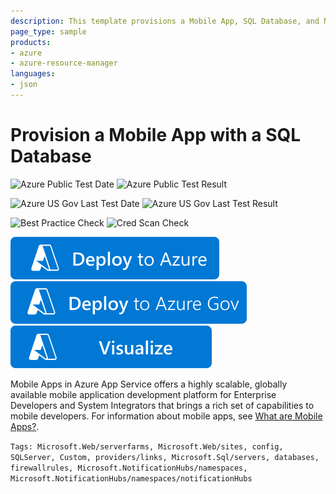 ```yaml
---
description: This template provisions a Mobile App, SQL Database, and Notification Hub. It configures a connection string in the mobile app for the database and notification hub.
page_type: sample
products:
- azure
- azure-resource-manager
languages:
- json
---
```

# Provision a Mobile App with a SQL Database

![Azure Public Test Date](https://azurequickstartsservice.blob.core.windows.net/badges/quickstarts/microsoft.web/mobile-app-create/PublicLastTestDate.svg)
![Azure Public Test Result](https://azurequickstartsservice.blob.core.windows.net/badges/quickstarts/microsoft.web/mobile-app-create/PublicDeployment.svg)

![Azure US Gov Last Test Date](https://azurequickstartsservice.blob.core.windows.net/badges/quickstarts/microsoft.web/mobile-app-create/FairfaxLastTestDate.svg)
![Azure US Gov Last Test Result](https://azurequickstartsservice.blob.core.windows.net/badges/quickstarts/microsoft.web/mobile-app-create/FairfaxDeployment.svg)

![Best Practice Check](https://azurequickstartsservice.blob.core.windows.net/badges/quickstarts/microsoft.web/mobile-app-create/BestPracticeResult.svg)
![Cred Scan Check](https://azurequickstartsservice.blob.core.windows.net/badges/quickstarts/microsoft.web/mobile-app-create/CredScanResult.svg)

[![Deploy To Azure](https://raw.githubusercontent.com/Azure/azure-quickstart-templates/master/1-CONTRIBUTION-GUIDE/images/deploytoazure.svg?sanitize=true)](https://portal.azure.com/#create/Microsoft.Template/uri/https%3A%2F%2Fraw.githubusercontent.com%2FAzure%2Fazure-quickstart-templates%2Fmaster%2Fquickstarts%2Fmicrosoft.web%2Fmobile-app-create%2Fazuredeploy.json)
[![Deploy To Azure US Gov](https://raw.githubusercontent.com/Azure/azure-quickstart-templates/master/1-CONTRIBUTION-GUIDE/images/deploytoazuregov.svg?sanitize=true)](https://portal.azure.us/#create/Microsoft.Template/uri/https%3A%2F%2Fraw.githubusercontent.com%2FAzure%2Fazure-quickstart-templates%2Fmaster%2Fquickstarts%2Fmicrosoft.web%2Fmobile-app-create%2Fazuredeploy.json)
[![Visualize](https://raw.githubusercontent.com/Azure/azure-quickstart-templates/master/1-CONTRIBUTION-GUIDE/images/visualizebutton.svg?sanitize=true)](http://armviz.io/#/?load=https%3A%2F%2Fraw.githubusercontent.com%2FAzure%2Fazure-quickstart-templates%2Fmaster%2Fquickstarts%2Fmicrosoft.web%2Fmobile-app-create%2Fazuredeploy.json)

Mobile Apps in Azure App Service offers a highly scalable, globally available mobile application development platform for Enterprise Developers and System Integrators that brings a rich set of capabilities to mobile developers.
For information about mobile apps, see [What are Mobile Apps?](https://azure.microsoft.com/documentation/articles/app-service-mobile-value-prop/).

`Tags: Microsoft.Web/serverfarms, Microsoft.Web/sites, config, SQLServer, Custom, providers/links, Microsoft.Sql/servers, databases, firewallrules, Microsoft.NotificationHubs/namespaces, Microsoft.NotificationHubs/namespaces/notificationHubs`
